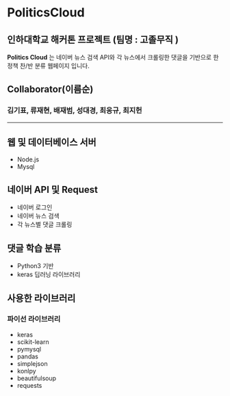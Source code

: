 # **PoliticsCloud**
## 인하대학교 해커톤 프로젝트 (팀명 : **고졸무직** )

**Politics Cloud** 는 네이버 뉴스 검색 API와 각 뉴스에서 크롤링한 댓글을 기반으로 한 정책 찬/반 분류 웹페이지 입니다.

## Collaborator(이름순)
### 김기표, 류재현, 배재범, 성대경, 최웅규, 최지헌

***


## 웹 및 데이터베이스 서버
- Node.js
- Mysql

## 네이버 API 및 Request
- 네이버 로그인
- 네이버 뉴스 검색 
- 각 뉴스별 댓글 크롤링

## 댓글 학습 분류
- Python3 기반
- keras 딥러닝 라이브러리


## 사용한 라이브러리
### 파이선 라이브러리
- keras
- scikit-learn
- pymysql
- pandas
- simplejson
- konlpy
- beautifulsoup
- requests

